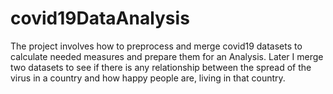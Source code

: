 # covid19DataAnalysis
The project involves how to preprocess and merge covid19 datasets to calculate needed measures and prepare them for an Analysis. Later I  merge  two datasets to see if there is any relationship between the spread of the virus in a country and how happy people are, living in that country.
